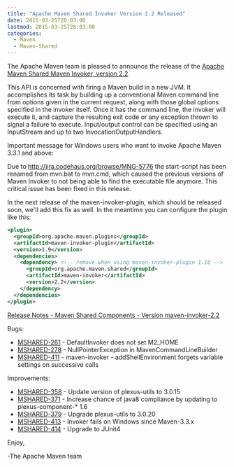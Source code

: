 ```yaml
---
title: "Apache Maven Shared Invoker Version 2.2 Released"
date: 2015-03-25T20:03:00
lastmod: 2015-03-25T20:03:00
categories:
  - Maven
  - Maven-Shared
---
```

The Apache Maven team is pleased to announce the release of the 
[Apache Maven Shared Maven Invoker, version 2.2](http://maven.apache.org/shared/maven-invoker/)

This API is concerned with firing a Maven build in a new JVM. It accomplishes
its task by building up a conventional Maven command line from options given in
the current request, along with those global options specified in the invoker
itself. Once it has the command line, the invoker will execute it, and capture
the resulting exit code or any exception thrown to signal a failure to execute.
Input/output control can be specified using an InputStream and up to two
InvocationOutputHandlers.

Important message for Windows users who want to invoke Apache Maven 3.3.1 and above:

Due to http://jira.codehaus.org/browse/MNG-5776 the start-script has been
renamed from mvn.bat to mvn.cmd, which caused the previous versions of Maven
Invoker to not being able to find the executable file anymore. This critical
issue has been fixed in this release.

In the next release of the maven-invoker-plugin, which should be released soon,
we'll add this fix as well. In the meantime you can configure the plugin like
this:

```xml
<plugin>
  <groupId>org.apache.maven.plugins</groupId>
  <artifactId>maven-invoker-plugin</artifactId>
  <version>1.9</version>
  <dependencies>
    <dependency> <!-- remove when using maven-invoker-plugin 1.10 -->
      <groupId>org.apache.maven.shared</groupId>
      <artifactId>maven-invoker</artifactId>
      <version>2.2</version>
    </dependency>
  </dependencies>
</plugin>
```

<!-- more -->

[Release Notes - Maven Shared Components - Version maven-invoker-2.2](http://jira.codehaus.org/secure/ReleaseNote.jspa?projectId=11761&version=18970)

Bugs:

 * [MSHARED-261](https://issues.apache.org/jira/browse/MSHARED-261) - DefaultInvoker does not set M2_HOME
 * [MSHARED-278](https://issues.apache.org/jira/browse/MSHARED-278) - NullPointerException in MavenCommandLineBuilder
 * [MSHARED-411](https://issues.apache.org/jira/browse/MSHARED-411) - maven-invoker - addShellEnvironment forgets variable settings on successive calls

Improvements:

 * [MSHARED-358](https://issues.apache.org/jira/browse/MSHARED-358) - Update version of plexus-utils to 3.0.15
 * [MSHARED-371](https://issues.apache.org/jira/browse/MSHARED-371) - Increase chance of java8 compliance by updating to plexus-component-* 1.6
 * [MSHARED-379](https://issues.apache.org/jira/browse/MSHARED-379) - Upgrade plexus-utils to 3.0.20
 * [MSHARED-413](https://issues.apache.org/jira/browse/MSHARED-413) - Invoker fails on Windows since Maven-3.3.x
 * [MSHARED-414](https://issues.apache.org/jira/browse/MSHARED-414) - Upgrade to JUnit4

Enjoy,

-The Apache Maven team 
